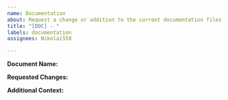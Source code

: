 ```yaml
---
name: Documentation
about: Request a change or addition to the current documentation files.
title: "[DOC] - "
labels: documentation
assignees: Nikolai558

---
```


**Document Name:**


**Requested Changes:** 


**Additional Context:**
